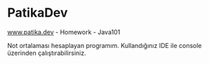 # PatikaDev
 www.patika.dev - Homework - Java101

Not ortalaması hesaplayan programım.  Kullandığınız IDE ile console üzerinden çalıştırabilirsiniz.
